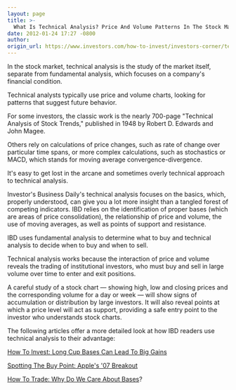```yaml
---
layout: page
title: >-
  What Is Technical Analysis? Price And Volume Patterns In The Stock Market
date: 2012-01-24 17:27 -0800
author:
origin_url: https://www.investors.com/how-to-invest/investors-corner/technical-analysis-ibd-stock-market-price-volume-support-resistance/
---
```


In the stock market, technical analysis is the study of the market itself, separate from fundamental analysis, which focuses on a company's financial condition.

Technical analysts typically use price and volume charts, looking for patterns that suggest future behavior.

For some investors, the classic work is the nearly 700-page "Technical Analysis of Stock Trends," published in 1948 by Robert D. Edwards and John Magee.

Others rely on calculations of price changes, such as rate of change over particular time spans, or more complex calculations, such as stochastics or MACD, which stands for moving average convergence-divergence.

It's easy to get lost in the arcane and sometimes overly technical approach to technical analysis.

Investor's Business Daily's technical analysis focuses on the basics, which, properly understood, can give you a lot more insight than a tangled forest of competing indicators. IBD relies on the identification of proper bases (which are areas of price consolidation), the relationship of price and volume, the use of moving averages, as well as points of support and resistance.

IBD uses fundamental analysis to determine what to buy and technical analysis to decide when to buy and when to sell.

Technical analysis works because the interaction of price and volume reveals the trading of institutional investors, who must buy and sell in large volume over time to enter and exit positions.

A careful study of a stock chart — showing high, low and closing prices and the corresponding volume for a day or week — will show signs of accumulation or distribution by large investors. It will also reveal points at which a price level will act as support, providing a safe entry point to the investor who understands stock charts.

The following articles offer a more detailed look at how IBD readers use technical analysis to their advantage:

[How To Invest: Long Cup Bases Can Lead To Big Gains](http://bit.ly/wEsOi8)

[Spotting The Buy Point: Apple's '07 Breakout](http://bit.ly/xBu5kZ)

[How To Trade: Why Do We Care About Bases](http://bit.ly/zAn9BY)?
